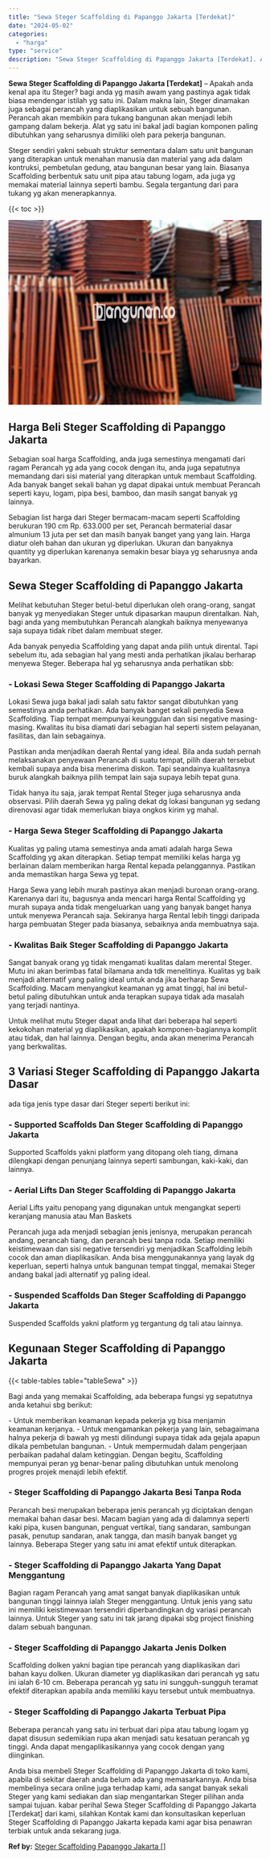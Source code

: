 ```yaml
---
title: "Sewa Steger Scaffolding di Papanggo Jakarta [Terdekat]"
date: "2024-05-02"
categories: 
  - "harga"
type: "service"
description: "Sewa Steger Scaffolding di Papanggo Jakarta [Terdekat]. Anda bisa membeli Steger Scaffolding di Papanggo Jakarta di toko kami, apabila di sekitar daerah anda..."
---
```


**Sewa Steger Scaffolding di Papanggo Jakarta \[Terdekat\]** – Apakah anda kenal apa itu Steger? bagi anda yg masih awam yang pastinya agak tidak biasa mendengar istilah yg satu ini. Dalam makna lain, Steger dinamakan juga sebagai perancah yang diaplikasikan untuk sebuah bangunan. Perancah akan membikin para tukang bangunan akan menjadi lebih gampang dalam bekerja. Alat yg satu ini bakal jadi bagian komponen paling dibutuhkan yang seharusnya dimiliki oleh para pekerja bangunan.

Steger sendiri yakni sebuah struktur sementara dalam satu unit bangunan yang diterapkan untuk menahan manusia dan material yang ada dalam kontruksi, pembetulan gedung, atau bangunan besar yang lain. Biasanya Scaffolding berbentuk satu unit pipa atau tabung logam, ada juga yg memakai material lainnya seperti bambu. Segala tergantung dari para tukang yg akan menerapkannya.

{{< toc >}}

![Sewa Steger Scaffolding di Papanggo Jakarta [Terdekat]](/images/sewa-scaffolding-steger-12.png)

## Harga Beli Steger Scaffolding di Papanggo Jakarta

Sebagian soal harga Scaffolding, anda juga semestinya mengamati dari ragam Perancah yg ada yang cocok dengan itu, anda juga sepatutnya memandang dari sisi material yang diterapkan untuk membaut Scaffolding. Ada banyak banget sekali bahan yg dapat dipakai untuk membuat Perancah seperti kayu, logam, pipa besi, bamboo, dan masih sangat banyak yg lainnya.

Sebagian list harga dari Steger bermacam-macam seperti Scaffolding berukuran 190 cm Rp. 633.000 per set, Perancah bermaterial dasar almunium 13 juta per set dan masih banyak banget yang yang lain. Harga diatur oleh bahan dan ukuran yg diperlukan. Ukuran dan banyaknya quantity yg diperlukan karenanya semakin besar biaya yg seharusnya anda bayarkan.

## Sewa Steger Scaffolding di Papanggo Jakarta

Melihat kebutuhan Steger betul-betul diperlukan oleh orang-orang, sangat banyak yg menyediakan Steger untuk dipasarkan maupun direntalkan. Nah, bagi anda yang membutuhkan Perancah alangkah baiknya menyewanya saja supaya tidak ribet dalam membuat steger.

Ada banyak penyedia Scaffolding yang dapat anda pilih untuk dirental. Tapi sebelum itu, ada sebagian hal yang mesti anda perhatikan jikalau berharap menyewa Steger. Beberapa hal yg seharusnya anda perhatikan sbb:

### \- Lokasi Sewa Steger Scaffolding di Papanggo Jakarta

Lokasi Sewa juga bakal jadi salah satu faktor sangat dibutuhkan yang semestinya anda perhatikan. Ada banyak banget sekali penyedia Sewa Scaffolding. Tiap tempat mempunyai keunggulan dan sisi negative masing-masing. Kwalitas itu bisa diamati dari sebagian hal seperti sistem pelayanan, fasilitas, dan lain sebagainya.

Pastikan anda menjadikan daerah Rental yang ideal. Bila anda sudah pernah melaksanakan penyewaan Perancah di suatu tempat, pilih daerah tersebut kembali supaya anda bisa menerima diskon. Tapi seandainya kualitasnya buruk alangkah baiknya pilih tempat lain saja supaya lebih tepat guna.

Tidak hanya itu saja, jarak tempat Rental Steger juga seharusnya anda observasi. Pilih daerah Sewa yg paling dekat dg lokasi bangunan yg sedang direnovasi agar tidak memerlukan biaya ongkos kirim yg mahal.

### \- Harga Sewa Steger Scaffolding di Papanggo Jakarta

Kualitas yg paling utama semestinya anda amati adalah harga Sewa Scaffolding yg akan diterapkan. Setiap tempat memiliki kelas harga yg berlainan dalam memberikan harga Rental kepada pelanggannya. Pastikan anda memastikan harga Sewa yg tepat.

Harga Sewa yang lebih murah pastinya akan menjadi buronan orang-orang. Karenanya dari itu, bagusnya anda mencari harga Rental Scaffolding yg murah supaya anda tidak mengeluarkan uang yang banyak banget hanya untuk menyewa Perancah saja. Sekiranya harga Rental lebih tinggi daripada harga pembuatan Steger pada biasanya, sebaiknya anda membuatnya saja.

### \- Kwalitas Baik Steger Scaffolding di Papanggo Jakarta

Sangat banyak orang yg tidak mengamati kualitas dalam merental Steger. Mutu ini akan berimbas fatal bilamana anda tdk menelitinya. Kualitas yg baik menjadi alternatif yang paling ideal untuk anda jika berharap Sewa Scaffolding. Macam menyangkut keamanan yg amat tinggi, hal ini betul-betul paling dibutuhkan untuk anda terapkan supaya tidak ada masalah yang terjadi nantinya.

Untuk melihat mutu Steger dapat anda lihat dari beberapa hal seperti kekokohan material yg diaplikasikan, apakah komponen-bagiannya komplit atau tidak, dan hal lainnya. Dengan begitu, anda akan menerima Perancah yang berkwalitas.

## 3 Variasi Steger Scaffolding di Papanggo Jakarta Dasar

ada tiga jenis type dasar dari Steger seperti berikut ini:

### \- Supported Scaffolds Dan Steger Scaffolding di Papanggo Jakarta

Supported Scaffolds yakni platform yang ditopang oleh tiang, dimana dilengkapi dengan penunjang lainnya seperti sambungan, kaki-kaki, dan lainnya.

### \- Aerial Lifts Dan Steger Scaffolding di Papanggo Jakarta

Aerial Lifts yaitu penopang yang digunakan untuk mengangkat seperti keranjang manusia atau Man Baskets

Perancah juga ada menjadi sebagian jenis jenisnya, merupakan perancah andang, perancah tiang, dan perancah besi tanpa roda. Setiap memiliki keistimewaan dan sisi negative tersendiri yg menjadikan Scaffolding lebih cocok dan aman diaplikasikan. Anda bisa menggunakannya yang layak dg keperluan, seperti halnya untuk bangunan tempat tinggal, memakai Steger andang bakal jadi alternatif yg paling ideal.

### \- Suspended Scaffolds Dan Steger Scaffolding di Papanggo Jakarta

Suspended Scaffolds yakni platform yg tergantung dg tali atau lainnya.

## Kegunaan Steger Scaffolding di Papanggo Jakarta

{{< table-tables table="tableSewa" >}}

Bagi anda yang memakai Scaffolding, ada beberapa fungsi yg sepatutnya anda ketahui sbg berikut:

\- Untuk memberikan keamanan kepada pekerja yg bisa menjamin keamanan kerjanya. - Untuk mengamankan pekerja yang lain, sebagaimana halnya pekerja di bawah yg mesti dilindungi supaya tidak ada gejala apapun dikala pembetulan bangunan. - Untuk mempermudah dalam pengerjaan perbaikan padahal dalam ketinggian. Dengan begitu, Scaffolding mempunyai peran yg benar-benar paling dibutuhkan untuk menolong progres projek menajdi lebih efektif.

### \- Steger Scaffolding di Papanggo Jakarta Besi Tanpa Roda

Perancah besi merupakan beberapa jenis perancah yg diciptakan dengan memakai bahan dasar besi. Macam bagian yang ada di dalamnya seperti kaki pipa, kusen bangunan, penguat vertikal, tiang sandaran, sambungan pasak, penutup sandaran, anak tangga, dan masih banyak banget yg lainnya. Beberapa Steger yang satu ini amat efektif untuk diterapkan.

### \- Steger Scaffolding di Papanggo Jakarta Yang Dapat Menggantung

Bagian ragam Perancah yang amat sangat banyak diaplikasikan untuk bangunan tinggi lainnya ialah Steger menggantung. Untuk jenis yang satu ini memiliki keistimewaan tersendiri diperbandingkan dg variasi perancah lainnya. Untuk Steger yang satu ini tak jarang dipakai sbg project finishing dalam sebuah bangunan.

### \- Steger Scaffolding di Papanggo Jakarta Jenis Dolken

Scaffolding dolken yakni bagian tipe perancah yang diaplikasikan dari bahan kayu dolken. Ukuran diameter yg diaplikasikan dari perancah yg satu ini ialah 6-10 cm. Beberapa perancah yg satu ini sungguh-sungguh teramat efektif diterapkan apabila anda memiliki kayu tersebut untuk membuatnya.

### \- Steger Scaffolding di Papanggo Jakarta Terbuat Pipa

Beberapa perancah yang satu ini terbuat dari pipa atau tabung logam yg dapat disusun sedemikian rupa akan menjadi satu kesatuan perancah yg tinggi. Anda dapat mengaplikasikannya yang cocok dengan yang diinginkan.

Anda bisa membeli Steger Scaffolding di Papanggo Jakarta di toko kami, apabila di sekitar daerah anda belum ada yang memasarkannya. Anda bisa membelinya secara online juga terhadap kami, ada sangat banyak sekali Steger yang kami sediakan dan siap mengantarkan Steger pilihan anda sampai tujuan. kabar perihal Sewa Steger Scaffolding di Papanggo Jakarta \[Terdekat\] dari kami, silahkan Kontak kami dan konsultasikan keperluan Steger Scaffolding di Papanggo Jakarta kepada kami agar bisa penawran terbiak untuk anda sekarang juga.

**Ref by:** [Steger Scaffolding Papanggo Jakarta []](https://id.wikipedia.org/wiki/Steger)
